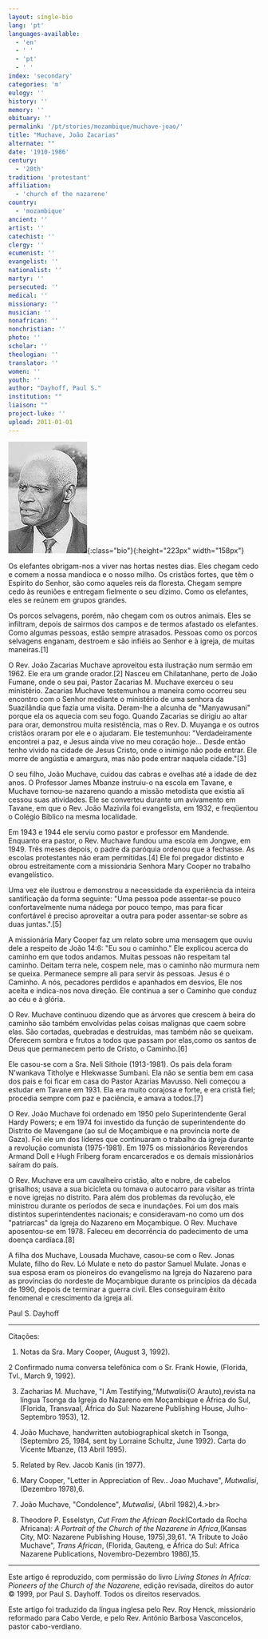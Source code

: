 ```yaml
---
layout: single-bio
lang: 'pt'
languages-available:
  - 'en'
  - ' '
  - 'pt'
  - ' '
index: 'secondary'
categories: 'm'
eulogy: ''
history: ''
memory: ''
obituary: ''
permalink: '/pt/stories/mozambique/muchave-joao/'
title: "Muchave, João Zacarias"
alternate: ""
date: '1910-1986'
century:
  - '20th'
tradition: 'protestant'
affiliation:
  - 'church of the nazarene'
country:
  - 'mozambique'
ancient: ''
artist: ''
catechist: ''
clergy: ''
ecumenist: ''
evangelist: ''
nationalist: ''
martyr: ''
persecuted: ''
medical: ''
missionary: ''
musician: ''
nonafrican: ''
nonchristian: ''
photo: ''
scholar: ''
theologian: ''
translator: ''
women: ''
youth: ''
author: "Dayhoff, Paul S."
institution: ""
liaison: ""
project-luke: ''
upload: 2011-01-01
---
```


![Joao Muchave](/images/bio-pics/mozambique/muchave-joao/muchave-joao.jpg){:class="bio"}{:height="223px" width="158px"}

Os elefantes obrigam-nos a viver nas hortas nestes dias. Eles chegam cedo e comem a nossa mandioca e o nosso milho. Os cristãos fortes, que têm o Espírito do Senhor, são como aqueles reis da floresta. Chegam sempre cedo às reuniões e entregam fielmente o seu dízimo. Como os elefantes, eles se reúnem em grupos grandes.

Os porcos selvagens, porém, não chegam com os outros animais. Eles se infiltram, depois de sairmos dos campos e de termos afastado os elefantes. Como algumas pessoas, estão sempre atrasados. Pessoas como os porcos selvagens enganam, destroem e são infiéis ao Senhor e à igreja, de muitas maneiras.[1]

O Rev. João Zacarias Muchave aproveitou esta ilustração num sermão em 1962. Ele era um grande orador.[2] Nasceu em Chilatanhane, perto de João Fumane, onde o seu pai, Pastor Zacarias M. Muchave  exerceu o seu ministério. Zacarias Muchave testemunhou  a maneira como ocorreu seu encontro com o Senhor mediante o ministério de uma senhora da Suazilândia que fazia uma visita. Deram-lhe a alcunha de "Manyawusani" porque ela os aquecia com seu fogo. Quando Zacarias se dirigiu ao altar para orar, demonstrou muita resistência, mas o Rev. D. Muyanga e os outros cristãos oraram por ele e o ajudaram. Ele testemunhou: "Verdadeiramente encontrei a paz, e Jesus ainda vive no meu coração hoje... Desde então tenho vivido na cidade de Jesus Cristo, onde o inimigo não pode entrar. Ele morre de angústia e amargura, mas não pode entrar naquela cidade."[3]

O seu filho, João Muchave, cuidou das cabras e ovelhas até a idade de dez anos. O Professor James Mbanze instruiu-o na escola em Tavane, e Muchave tornou-se nazareno quando a missão metodista que existia ali cessou suas atividades. Ele se converteu durante um avivamento em Tavane, em que o Rev. João Mazivila foi evangelista, em 1932, e freqüentou o Colégio Bíblico na mesma localidade.

Em 1943 e 1944 ele serviu como pastor e professor em Mandende. Enquanto era pastor, o Rev. Muchave fundou uma escola em Jongwe, em 1949. Três meses depois, o padre da paróquia ordenou que a fechasse. As escolas protestantes não eram permitidas.[4] Ele foi pregador distinto e obrou estreitamente com a missionária Senhora Mary Cooper no trabalho evangelístico.

Uma vez ele ilustrou e demonstrou a necessidade da experiência da inteira santificação da forma seguinte: "Uma pessoa pode assentar-se pouco confortavelmente numa nádega por pouco tempo, mas para ficar confortável é preciso aproveitar a outra para poder assentar-se sobre as duas juntas.".[5]

A missionária Mary Cooper faz um relato sobre uma mensagem que ouviu dele a respeito de João 14:6: "Eu sou o caminho." Ele explicou acerca do caminho em que todos andamos. Muitas pessoas não respeitam tal caminho. Deitam terra nele, cospem nele, mas o caminho não murmura nem se queixa. Permanece sempre ali para servir às pessoas. Jesus é o Caminho. A nós, pecadores perdidos e apanhados em desvios, Ele nos aceita e indica-nos nova direção. Ele continua a ser o Caminho que conduz ao céu e à glória.

O Rev. Muchave continuou dizendo que as árvores que crescem à beira do caminho são também envolvidas pelas coisas malignas que caem sobre elas. São cortadas, quebradas e destruídas, mas também não se queixam. Oferecem sombra e frutos a todos que passam por elas,como os santos de Deus que permanecem perto de Cristo, o Caminho.[6]

Ele casou-se com a Sra. Neli Sithoie (1913-1981). Os pais dela foram N'wankava Titholye e Hlekwasse Sumbani. Ela não se sentia bem em casa dos pais e foi ficar em casa do Pastor Azarias Mavusso. Neli começou a estudar em Tavane em 1931. Ela era muito corajosa e forte, e era cristã fiel; procedia sempre com paz e paciência, e amava a todos.[7]

O Rev. João Muchave foi ordenado em 1950 pelo Superintendente Geral Hardy Powers; e em 1974 foi investido da função de superintendente do Distrito de Mavengane (ao sul de Moçambique e na província norte de Gaza). Foi ele um dos líderes que continuaram o trabalho da igreja durante a revolução comunista (1975-1981). Em 1975 os missionários Reverendos Armand Doll e Hugh Friberg foram encarcerados e os demais missionários saíram do país.

O Rev. Muchave era um cavalheiro cristão, alto e nobre, de cabelos grisalhos; usava a sua bicicleta ou tomava o autocarro para visitar as trinta e nove igrejas no distrito. Para além dos problemas da revolução, ele ministrou durante os períodos de seca e inundações. Foi um dos mais distintos superintendentes nacionais; e consideravam-no como um dos "patriarcas" da Igreja do Nazareno em Moçambique. O Rev. Muchave aposentou-se em 1978. Faleceu em decorrência do padecimento de uma doença cardíaca.[8]

A filha dos Muchave, Lousada Muchave, casou-se com o Rev. Jonas Mulate, filho do Rev. Ló Mulate e neto do pastor Samuel Mulate. Jonas e sua esposa eram os pioneiros do evangelismo na Igreja do Nazareno para as províncias do nordeste de Moçambique durante os princípios da década de 1990, depois de terminar a guerra civil. Eles conseguiram êxito fenomenal e crescimento da igreja ali.

Paul S. Dayhoff

---

Citações:

1. Notas da Sra. Mary Cooper, (August 3, 1992).

2 Confirmado numa conversa telefônica com o Sr. Frank Howie, (Florida, Tvl., March 9, 1992).

3. Zacharias M. Muchave, "I Am Testifying,"*Mutwalisi*(O Arauto),revista na língua Tsonga da Igreja do Nazareno em Moçambique e África do Sul, (Florida, Transvaal, África do Sul: Nazarene Publishing House, Julho-Septembro 1953), 12.

4. João Muchave, handwritten autobiographical sketch in Tsonga, (Septembro 25, 1984, sent by Lorraine Schultz, June 1992). Carta do Vicente Mbanze, (13 Abril 1995).

5. Related by Rev. Jacob Kanis (in 1977).

6. Mary Cooper, "Letter in Appreciation of Rev.. Joao Muchave", *Mutwalisi*, (Dezembro 1978),6.

7. João Muchave, "Condolence", *Mutwalisi*, (Abril 1982),4.>br>
8. Theodore P. Esselstyn, *Cut From the African Rock*(Cortado da Rocha Africana)*: A Portrait of the Church of the Nazarene in Africa*,(Kansas City, MO: Nazarene Publishing House, 1975),39,61. "A Tribute to João Muchave", *Trans African*, (Florida, Gauteng, e África do Sul: Africa Nazarene Publications, Novembro-Dezembro 1986),15.

---

Este artigo é reproduzido, com permissão do livro *Living Stones In Africa: Pioneers of the Church of the Nazarene*, edição revisada, direitos do autor © 1999, por Paul S. Dayhoff.  Todos os direitos reservados.

Este artigo foi traduzido da língua inglesa pelo Rev. Roy Henck, missionário reformado para Cabo Verde, e pelo Rev. António Barbosa Vasconcelos, pastor cabo-verdiano.
